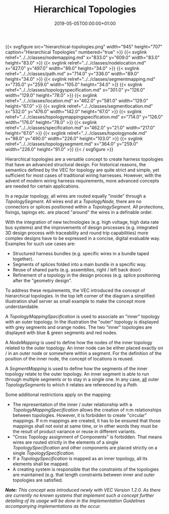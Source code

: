 ﻿---
title: Hierarchical Topologies
toc: false
type: specs
date: "2019-05-05T00:00:00+01:00"
draft: false
menu:
  vec120:
    identifier: topology-and-geometry/hierarchical-topologies    
    parent: topology-and-geometry
    weight: 1005003 

# Prev/next pager order (if `docs_section_pager` enabled in `params.toml`)
weight: 1005003
---
{{< svgfigure src="hierarchical-topologies.png" width="945" height="707" caption="Hierarchical Topologies" numbered="true" >}}
  {{< svglink relref="../../classes/nodemapping.md" x="833.0" y="609.0" width="83.0" height="83.0" >}}
  {{< svglink relref="../../classes/nodelocation.md" x="427.0" y="497.0" width="89.0" height="34.0" >}}
  {{< svglink relref="../../classes/path.md" x="714.0" y="336.0" width="89.0" height="34.0" >}}
  {{< svglink relref="../../classes/segmentmapping.md" x="735.0" y="259.0" width="105.0" height="34.0" >}}
  {{< svglink relref="../../classes/topologyspecification.md" x="301.0" y="126.0" width="129.0" height="78.0" >}}
  {{< svglink relref="../../classes/location.md" x="462.0" y="581.0" width="129.0" height="67.0" >}}
  {{< svglink relref="../../classes/segmentlocation.md" x="532.0" y="476.0" width="142.0" height="67.0" >}}
  {{< svglink relref="../../classes/topologymappingspecification.md" x="714.0" y="126.0" width="176.0" height="78.0" >}}
  {{< svglink relref="../../classes/specification.md" x="462.0" y="21.0" width="217.0" height="67.0" >}}
  {{< svglink relref="../../classes/topologynode.md" x="98.0" y="490.0" width="226.0" height="103.0" >}}
  {{< svglink relref="../../classes/topologysegment.md" x="364.0" y="259.0" width="226.0" height="91.0" >}}
{{< / svgfigure >}}
<html>   <head>     </head>   <body>     <p> Hierarchical topologies are a versatile concept to create harness topologies that have an advanced structural design. For historical reasons, the semantics defined by the VEC&#160;for topology are quite strict and simple, yet sufficient for most cases of traditional wiring harnesses. However, with the advent of modern wiring harness requirements, more advanced concepts are needed for certain applications.      </p>      <p> In a regular topology, all wires are routed equally &quot;inside&quot;&#160;through a <i>TopologySegment.</i> All wires end at a <i>TopologyNode, </i>there are no connectors or splices positioned within a <i>TopologySegment.</i> All protections, fixings, tapings etc. are placed &quot;around&quot; the wires in a definable order.      </p>      <p> With the integration of new technologies (e.g. high voltage, high data rate bus systems) and the improvements of design processes (e.g. integrated 3D design process with traceability and round trip capabilities) more complex designs have to be expressed in a concise, digital evaluable way. Examples for such use cases are:      </p>      <ul>       <li> Structured harness bundles (e.g. specific wires in a bundle taped together).        </li>       <li> Segments of splices folded into a main bundle in a specific way.        </li>       <li> Reuse of shared parts (e.g. assemblies, right /&#160;left back door)        </li>       <li> Refinement of a topology in the design process (e.g. splice positioning after the &quot;geometry design&quot;.        </li>     </ul>     <p> To address these requirements, the VEC&#160;introduced the concept of hierarchical topologies. In the top left corner of the diagram a simplified illustration shall server as small example to make the concept more understandable.      </p>      <p> A <i>TopologyMappingSpecification</i> is used to associate an &quot;inner&quot;&#160;topology with an outer topology. In the illustration the &quot;outer&quot; topology is displayed with grey segments and orange nodes. The two &quot;inner&quot; topologies are displayed with blue &amp;&#160;green segments and red nodes.      </p>      <p> A <i>NodeMapping</i> is used to define how the nodes of the inner topology related to the outer topology. An inner node can be either placed exactly on /&#160;in an outer node or somewhere within a segment. For the definition of the position of the inner node, the concept of locations is reused.      </p>      <p> A <i>SegmentMapping</i> is used to define how the segments of the inner topology relate to the outer topology. An inner segment is able to run through multiple segments or to stay in a single one. In any case, <u>all</u> outer <i>TopologySegments</i> to which it relates are referenced by a <i>Path</i>.      </p>      <p> Some additional restrictions apply on the mapping:      </p>      <ul>       <li> The representation of the inner /&#160;outer relationship with a <i>TopologyMappingSpecification</i> allows the creation of n:m relationships between topologies. However, it is forbidden to create &quot;circular&quot; mappings. If n:m mappings are created, it has to be ensured that those mappings shall not exist at same time, or in other words they must be the result of product variance or reuse in different variants.        </li>       <li> &quot;Cross Topology assignment of Components&quot;&#160;is forbidden. That means wires are routed strictly in the elements of a single <i>TopologySpecification</i> and other components are placed strictly on a single <i>TopologySpecification.</i>        </li>       <li> If a <i>TopologySpecification </i>is mapped as an inner topology, all its elements shall be mapped.        </li>       <li> A creating system is responsible that the constraints of the topologies are maintained (e.g. that length constraints between inner and outer topologies are satisfied.<i><b></b></i>        </li>     </ul>     <p> <i><b>Note:</b> This concept was introduced newly with VEC Version 1.2.0. As there are currently no known systems that implement such a concept further detailing of its usage will be done in the Implementation Guidelines accompanying implementations as the occur.</i>      </p>      <p> &#160;      </p>  </body> </html>
